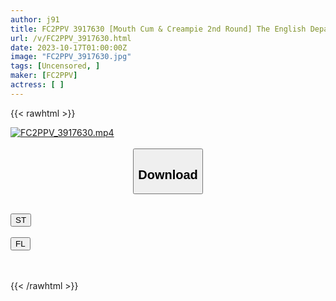 ```yaml
---
author: j91
title: FC2PPV 3917630 [Mouth Cum & Creampie 2nd Round] The English Department Who Is Working As A Signboard At A Restaurant Is A Hard-Core Girl Whose Abs Are Flailing And Her Pants Are See-Through. “My Favorite English Is Nice To Meet You”! *Review Benefits Included!
url: /v/FC2PPV_3917630.html
date: 2023-10-17T01:00:00Z
image: "FC2PPV_3917630.jpg"
tags: [Uncensored, ]
maker: [FC2PPV]
actress: [ ]
---
```



{{< rawhtml >}}

<div class="video" data-videoid="9BZoXXDJwdSakKR">
    <a href="javascript:;">
        <img src="https://my.j91.asia/v/FC2PPV_3917630.jpg" width="WIDTH" height="HEIGHT" alt="FC2PPV_3917630.mp4" loading="lazy">
    </a>
</div>

<script type="text/javascript" src="https://j91.asia/asset/on-demand-st.js"></script>

<br>
  <link rel="stylesheet" href="https://j91.asia/asset/bs5.css">
  
  <center>
  <button class="btn btn-primary" type="button" data-bs-toggle="collapse" data-bs-target=".multi-collapse" aria-expanded="false" aria-controls="multiCollapseExample1 multiCollapseExample2"><h2>Download</h2></button></center>
</p>
<div class="row">
  <div class="col">
    <div class="collapse multi-collapse" id="multiCollapseExample1">
      <div class="card card-body">
	      	      <br>
<div class="buttons">  
<a href="https://streamtape.to/v/9BZoXXDJwdSakKR"><button class="btn-hover color-3"><i class="fa fa-download"></i> ST</button></a></div>
    </div>
  </div>
</div>
  <div class="col">
    <div class="collapse multi-collapse" id="multiCollapseExample2">
      <div class="card card-body">
	      <br>
<div class="buttons">
    <a href="https://filelions.online/f/a8sd9w6pz4zt"><button class="btn-hover color-9"><i class="fa fa-download"></i> FL</button></a></div>
<br><br>
      </div>
    </div>
  </div>
</div>

{{< /rawhtml >}}